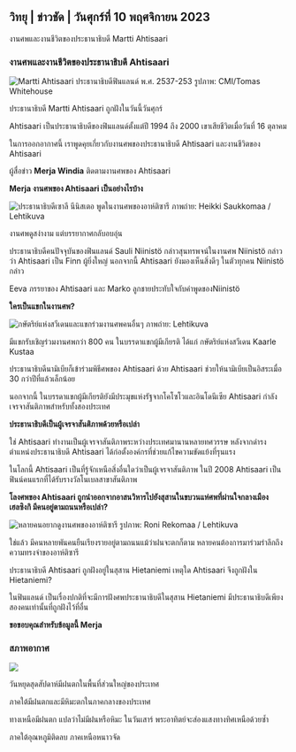## วิทยุ \| ข่าวชัด \| วันศุกร์ที่ 10 พฤศจิกายน 2023

งานศพและงานชีวิตของประธานาธิบดี Martti Ahtisaari

### งานศพและงานชีวิตของประธานาธิบดี Ahtisaari

![Martti Ahtisaari ประธานาธิบดีฟินแลนด์ พ.ศ. 2537-253 รูปภาพ: CMI/Tomas Whitehouse](https://images.cdn.yle.fi/image/upload/c_crop,h_1080,w_1919,x_0,y_0/ar_1.7777777777777777,c_fill,g_faces,h_675,w_1200/dpr_1.0/q_auto:eco/f_auto/fl_lossy/v1699528852/39-1197047654a2d3334539)

ประธานาธิบดี Martti Ahtisaari ถูกฝังในวันนี้วันศุกร์

Ahtisaari เป็นประธานาธิบดีของฟินแลนด์ตั้งแต่ปี 1994 ถึง 2000 เขาเสียชีวิตเมื่อวันที่ 16 ตุลาคม

ในการออกอากาศนี้ เราพูดคุยเกี่ยวกับงานศพของประธานาธิบดี Ahtisaari และงานชีวิตของ Ahtisaari

ผู้สื่อข่าว **Merja Windia** ติดตามงานศพของ Ahtisaari

**Merja งานศพของ Ahtisaari เป็นอย่างไรบ้าง**

![ประธานาธิบดีเซาลี นีนิสเตอ พูดในงานศพของอาห์ติซารี ภาพถ่าย: Heikki Saukkomaa / Lehtikuva](https://images.cdn.yle.fi/image/upload/c_crop,h_2880,w_5120,x_0,y_259/ar_1.7777777777777777,c_fill,g_faces,h_675,w_1200/dpr_1.0/q_auto:eco/f_auto/fl_lossy/v1699619473/39-1198810654e20fbae885)

งานศพดูสง่างาม แต่บรรยากาศกลับอบอุ่น

ประธานาธิบดีคนปัจจุบันของฟินแลนด์ Sauli Niinistö กล่าวสุนทรพจน์ในงานศพ Niinistö กล่าวว่า Ahtisaari เป็น Finn ผู้ยิ่งใหญ่ นอกจากนี้ Ahtisaari ยังมองเห็นสิ่งดีๆ ในตัวทุกคน Niinistö กล่าว

Eeva ภรรยาของ Ahtisaari และ Marko ลูกชายประทับใจกับคำพูดของNiinistö

**ใครเป็นแขกในงานศพ?**

![กษัตริย์แห่งสวีเดนและแขกร่วมงานศพคนอื่นๆ ภาพถ่าย: Lehtikuva](https://images.cdn.yle.fi/image/upload/c_crop,h_2880,w_5120,x_0,y_138/ar_1.777777777777777,c_fill,g_faces,h_675,w_1200/dpr_1.0/q_auto:eco/f_auto/fl_lossy/v1699627300/39-1199035654e40494d395)

มีแขกรับเชิญร่วมงานศพกว่า 800 คน ในบรรดาแขกผู้มีเกียรติ ได้แก่ กษัตริย์แห่งสวีเดน Kaarle Kustaa

ประธานาธิบดีนามิเบียก็เข้าร่วมพิธีศพของ Ahtisaari ด้วย Ahtisaari ช่วยให้นามิเบียเป็นอิสระเมื่อ 30 กว่าปีที่แล้วเล็กน้อย

นอกจากนี้ ในบรรดาแขกผู้มีเกียรติยังมีประมุขแห่งรัฐจากโคโซโวและอินโดนีเซีย Ahtisaari กำลังเจรจาสันติภาพสำหรับทั้งสองประเทศ

**ประธานาธิบดีเป็นผู้เจรจาสันติภาพด้วยหรือเปล่า**

ใช่ Ahtisaari ทำงานเป็นผู้เจรจาสันติภาพระหว่างประเทศมานานหลายทศวรรษ หลังจากดำรงตำแหน่งประธานาธิบดี Ahtisaari ได้ก่อตั้งองค์กรที่ช่วยแก้ไขความขัดแย้งที่รุนแรง

ในโลกนี้ Ahtisaari เป็นที่รู้จักเหนือสิ่งอื่นใดว่าเป็นผู้เจรจาสันติภาพ ในปี 2008 Ahtisaari เป็นฟินน์คนแรกที่ได้รับรางวัลโนเบลสาขาสันติภาพ

**โลงศพของ Ahtisaari ถูกนำออกจากอาสนวิหารไปยังสุสานในขบวนแห่ศพที่ผ่านใจกลางเมืองเฮลซิงกิ มีคนอยู่ตามถนนหรือเปล่า?**

![หลายคนอยากดูงานศพของอาห์ติซารี รูปภาพ: Roni Rekomaa / Lehtikuva](https://images.cdn.yle.fi/image/upload/c_crop,h_2880,w_5120,x_0,y_11/ar_1.777777777777777,c_fill,g_faces,h_675,w_1200/dpr_1.0/q_auto:eco/f_auto/fl_lossy/v1699619608/39-1198819654e22ed1c931)

ใช่แล้ว มีคนหลายพันคนยืนเรียงรายอยู่ตามถนนแม้ว่าฝนจะตกก็ตาม หลายคนต้องการมาร่วมรำลึกถึงความทรงจำของอาห์ติซารี

ประธานาธิบดี Ahtisaari ถูกฝังอยู่ในสุสาน Hietaniemi เหตุใด Ahtisaari จึงถูกฝังใน Hietaniemi?

ในฟินแลนด์ เป็นเรื่องปกติที่จะมีการฝังศพประธานาธิบดีในสุสาน Hietaniemi มีประธานาธิบดีเพียงสองคนเท่านั้นที่ถูกฝังไว้ที่อื่น

**ขอขอบคุณสำหรับข้อมูลนี้ Merja**

### สภาพอากาศ

![](https://images.cdn.yle.fi/image/upload/c_crop,h_1080,w_1919,x_0,y_0/ar_1.7777777777777777,c_fill,g_faces,h_675,w_1200/dpr_1.0/q_auto:eco/f_auto/fl_lossy/v1699633281/39-1199138654e58651ee77)

วันหยุดสุดสัปดาห์มีฝนตกในพื้นที่ส่วนใหญ่ของประเทศ

ภาคใต้มีฝนตกและมีหิมะตกในภาคกลางของประเทศ

ทางเหนือมีฝนตก แปลว่าไม่มีฝนหรือหิมะ ในวันเสาร์ พระอาทิตย์จะส่องแสงทางทิศเหนือด้วยซ้ำ

ภาคใต้อุณหภูมิติดลบ ภาคเหนือหนาวจัด